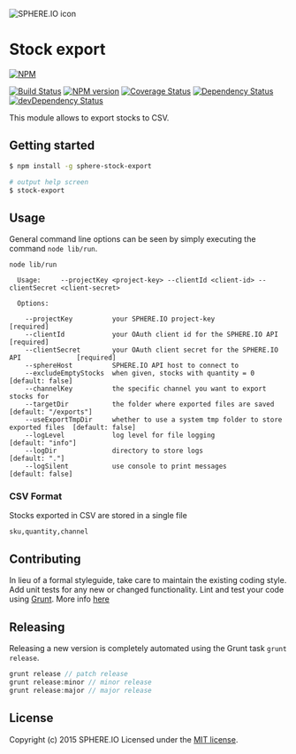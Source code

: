 ![SPHERE.IO icon](https://admin.sphere.io/assets/images/sphere_logo_rgb_long.png)

# Stock export

[![NPM](https://nodei.co/npm/sphere-stock-export.png?downloads=true)](https://www.npmjs.org/package/sphere-stock-export)

[![Build Status](https://secure.travis-ci.org/sphereio/sphere-stock-export.png?branch=master)](http://travis-ci.org/sphereio/sphere-stock-export) [![NPM version](https://badge.fury.io/js/sphere-stock-export.png)](http://badge.fury.io/js/sphere-stock-export) [![Coverage Status](https://coveralls.io/repos/sphereio/sphere-stock-export/badge.svg?branch=master)](https://coveralls.io/r/sphereio/sphere-stock-export?branch=master) [![Dependency Status](https://david-dm.org/sphereio/sphere-stock-export.svg)](https://david-dm.org/sphereio/sphere-stock-export) [![devDependency Status](https://david-dm.org/sphereio/sphere-stock-export/dev-status.svg)](https://david-dm.org/sphereio/sphere-stock-export#info=devDependencies)

This module allows to export stocks to CSV.

## Getting started

```bash
$ npm install -g sphere-stock-export

# output help screen
$ stock-export
```

## Usage

General command line options can be seen by simply executing the command `node lib/run`.
```
node lib/run

  Usage:     --projectKey <project-key> --clientId <client-id> --clientSecret <client-secret>

  Options:

    --projectKey          your SPHERE.IO project-key                                  [required]
    --clientId            your OAuth client id for the SPHERE.IO API                  [required]
    --clientSecret        your OAuth client secret for the SPHERE.IO API              [required]
    --sphereHost          SPHERE.IO API host to connect to
    --excludeEmptyStocks  when given, stocks with quantity = 0                        [default: false]
    --channelKey          the specific channel you want to export stocks for
    --targetDir           the folder where exported files are saved                   [default: "/exports"]
    --useExportTmpDir     whether to use a system tmp folder to store exported files  [default: false]
    --logLevel            log level for file logging                                  [default: "info"]
    --logDir              directory to store logs                                     [default: "."]
    --logSilent           use console to print messages                               [default: false]
```

### CSV Format
Stocks exported in CSV are stored in a single file

```csv
sku,quantity,channel
```

## Contributing
In lieu of a formal styleguide, take care to maintain the existing coding style. Add unit tests for any new or changed functionality. Lint and test your code using [Grunt](http://gruntjs.com/).
More info [here](CONTRIBUTING.md)

## Releasing
Releasing a new version is completely automated using the Grunt task `grunt release`.

```javascript
grunt release // patch release
grunt release:minor // minor release
grunt release:major // major release
```

## License
Copyright (c) 2015 SPHERE.IO
Licensed under the [MIT license](LICENSE-MIT).
